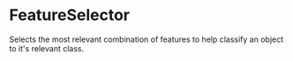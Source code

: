 # FeatureSelector

Selects the most relevant combination of features to help classify an object to it's relevant class.
